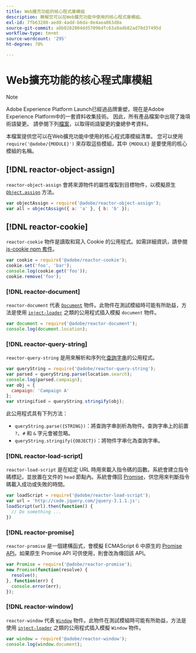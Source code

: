 ```yaml
---
title: Web擴充功能的核心程式庫模組
description: 瞭解您可以在Web擴充功能中使用的核心程式庫模組。
exl-id: 7fb63208-aed0-4add-b6da-8e4aea063d0a
source-git-commit: a8b0282004dd57096dfc63a9adb82ad70d37495d
workflow-type: tm+mt
source-wordcount: '295'
ht-degree: 70%

---
```


# Web擴充功能的核心程式庫模組

>[!NOTE]
>
>Adobe Experience Platform Launch已經過品牌重塑，現在是Adobe Experience Platform中的一套資料收集技術。 因此，所有產品檔案中出現了幾項術語變更。 請參閱下列[檔案](../../term-updates.md)，以取得術語變更的彙總參考資料。

本檔案提供您可以在Web擴充功能中使用的核心程式庫模組清單。 您可以使用 `require('@adobe/{MODULE}')` 來存取這些模組，其中 `{MODULE}` 是要使用的核心模組的名稱。

## [!DNL reactor-object-assign]

`reactor-object-assign` 會將來源物件的屬性複製到目標物件，以模擬原生 [`Object.assign`](https://developer.mozilla.org/zh-TW/docs/Web/JavaScript/Reference/Global_Objects/Object/assign) 方法。

```javascript
var objectAssign = require('@adobe/reactor-object-assign');
var all = objectAssign({ a: 'a' }, { b: 'b' });
```

## [!DNL reactor-cookie]

`reactor-cookie` 物件是讀取和寫入 Cookie 的公用程式。如需詳細資訊，請參閱 [js-cookie npm 套件](https://www.npmjs.com/package/js-cookie)。

```javascript
var cookie = require('@adobe/reactor-cookie');
cookie.set('foo', 'bar');
console.log(cookie.get('foo'));
cookie.remove('foo');
```

### [!DNL reactor-document]

`reactor-document` 代表 [`Document`](https://developer.mozilla.org/zh-TW/docs/Web/API/Document) 物件。此物件在測試模組時可能有所助益，方法是使用 [`inject-loader`](https://www.npmjs.com/package/inject-loader) 之類的公用程式插入模擬 `document` 物件。

```javascript
var document = require('@adobe/reactor-document');
console.log(document.location);
```

### [!DNL reactor-query-string]

`reactor-query-string` 是用來解析和序列化[查詢字串](https://developer.mozilla.org/en-US/docs/Web/API/HTMLHyperlinkElementUtils/search)的公用程式。

```javascript
var queryString = require('@adobe/reactor-query-string');
var parsed = queryString.parse(location.search);
console.log(parsed.campaign);
var obj = {
  campaign: 'Campaign A'
};
var stringified = queryString.stringify(obj);
```

此公用程式具有下列方法：

* `queryString.parse({STRING})`：將查詢字串剖析為物件。查詢字串上的前置 `?`、`#` 和 `&` 字元會被忽略。
* `queryString.stringify({OBJECT})`：將物件字串化為查詢字串。

### [!DNL reactor-load-script]

`reactor-load-script` 是在給定 URL 時用來載入指令碼的函數。系統會建立指令碼標記，並放置在文件的 `head` 節點內。系統會傳回 [Promise](https://developer.mozilla.org/zh-TW/docs/Web/JavaScript/Reference/Global_Objects/Promise)，供您用來判斷指令碼載入成功或失敗的時間。

```javascript
var loadScript = require('@adobe/reactor-load-script');
var url = 'http://code.jquery.com/jquery-3.1.1.js';
loadScript(url).then(function() {
  // Do something ...
})
```

### [!DNL reactor-promise]

`reactor-promise` 是一個建構函式，會模擬 ECMAScript 6 中原生的 [Promise API](https://developer.mozilla.org/zh-TW/docs/Web/JavaScript/Reference/Global_Objects/Promise)。如果原生 Promise API 可供使用，則會改為傳回該 API。

```javascript
var Promise = require('@adobe/reactor-promise');
new Promise(function(resolve) {
  resolve();
}, function(err) {
  console.error(err);
});
```

### [!DNL reactor-window]

`reactor-window` 代表 [`Window`](https://developer.mozilla.org/zh-TW/docs/Web/API/Window) 物件。此物件在測試模組時可能有所助益，方法是使用 [`inject-loader`](https://www.npmjs.com/package/inject-loader) 之類的公用程式插入模擬 `Window` 物件。

```javascript
var window = require('@adobe/reactor-window');
console.log(window.document);
```
